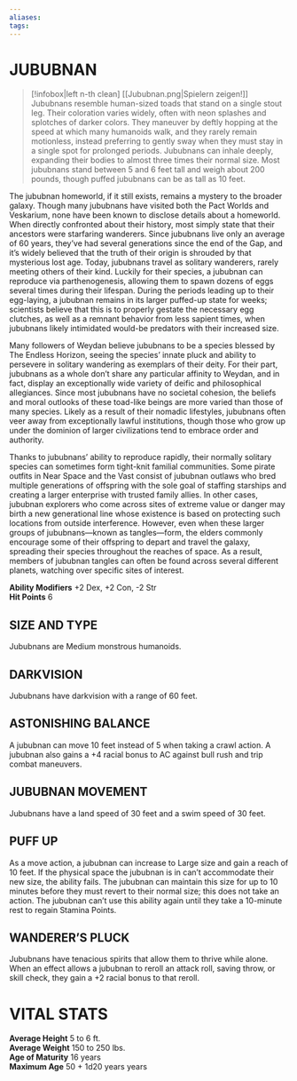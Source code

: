 ```yaml
---
aliases: 
tags: 
---
```

# JUBUBNAN
> [!infobox|left n-th clean]
>  [[Jububnan.png|Spielern zeigen!]]
> Jububnans resemble human-sized toads that stand on a single stout leg. Their coloration varies widely, often with neon splashes and splotches of darker colors. They maneuver by deftly hopping at the speed at which many humanoids walk, and they rarely remain motionless, instead preferring to gently sway when they must stay in a single spot for prolonged periods. Jububnans can inhale deeply, expanding their bodies to almost three times their normal size. Most jububnans stand between 5 and 6 feet tall and weigh about 200 pounds, though puffed jububnans can be as tall as 10 feet.  
  
The jububnan homeworld, if it still exists, remains a mystery to the broader galaxy. Though many jububnans have visited both the Pact Worlds and Veskarium, none have been known to disclose details about a homeworld. When directly confronted about their history, most simply state that their ancestors were starfaring wanderers. Since jububnans live only an average of 60 years, they’ve had several generations since the end of the Gap, and it’s widely believed that the truth of their origin is shrouded by that mysterious lost age. Today, jububnans travel as solitary wanderers, rarely meeting others of their kind. Luckily for their species, a jububnan can reproduce via parthenogenesis, allowing them to spawn dozens of eggs several times during their lifespan. During the periods leading up to their egg-laying, a jububnan remains in its larger puffed-up state for weeks; scientists believe that this is to properly gestate the necessary egg clutches, as well as a remnant behavior from less sapient times, when jububnans likely intimidated would-be predators with their increased size.  
  
Many followers of Weydan believe jububnans to be a species blessed by The Endless Horizon, seeing the species’ innate pluck and ability to persevere in solitary wandering as exemplars of their deity. For their part, jububnans as a whole don’t share any particular affinity to Weydan, and in fact, display an exceptionally wide variety of deific and philosophical allegiances. Since most jububnans have no societal cohesion, the beliefs and moral outlooks of these toad-like beings are more varied than those of many species. Likely as a result of their nomadic lifestyles, jububnans often veer away from exceptionally lawful institutions, though those who grow up under the dominion of larger civilizations tend to embrace order and authority.  
  
Thanks to jububnans’ ability to reproduce rapidly, their normally solitary species can sometimes form tight-knit familial communities. Some pirate outfits in Near Space and the Vast consist of jububnan outlaws who bred multiple generations of offspring with the sole goal of staffing starships and creating a larger enterprise with trusted family allies. In other cases, jububnan explorers who come across sites of extreme value or danger may birth a new generational line whose existence is based on protecting such locations from outside interference. However, even when these larger groups of jububnans—known as tangles—form, the elders commonly encourage some of their offspring to depart and travel the galaxy, spreading their species throughout the reaches of space. As a result, members of jububnan tangles can often be found across several different planets, watching over specific sites of interest.  
  
**Ability Modifiers** +2 Dex, +2 Con, -2 Str  
**Hit Points** 6

## SIZE AND TYPE

Jububnans are Medium monstrous humanoids.   

## DARKVISION

Jububnans have darkvision with a range of 60 feet.   

## ASTONISHING BALANCE

A jububnan can move 10 feet instead of 5 when taking a crawl action. A jububnan also gains a +4 racial bonus to AC against bull rush and trip combat maneuvers.   

## JUBUBNAN MOVEMENT

Jububnans have a land speed of 30 feet and a swim speed of 30 feet.   

## PUFF UP

As a move action, a jububnan can increase to Large size and gain a reach of 10 feet. If the physical space the jububnan is in can’t accommodate their new size, the ability fails. The jububnan can maintain this size for up to 10 minutes before they must revert to their normal size; this does not take an action. The jububnan can’t use this ability again until they take a 10-minute rest to regain Stamina Points.   

## WANDERER’S PLUCK

Jububnans have tenacious spirits that allow them to thrive while alone. When an effect allows a jububnan to reroll an attack roll, saving throw, or skill check, they gain a +2 racial bonus to that reroll. 

# VITAL STATS

**Average Height** 5 to 6 ft.  
**Average Weight** 150 to 250 lbs.  
**Age of Maturity** 16 years  
**Maximum Age** 50 + 1d20 years years

